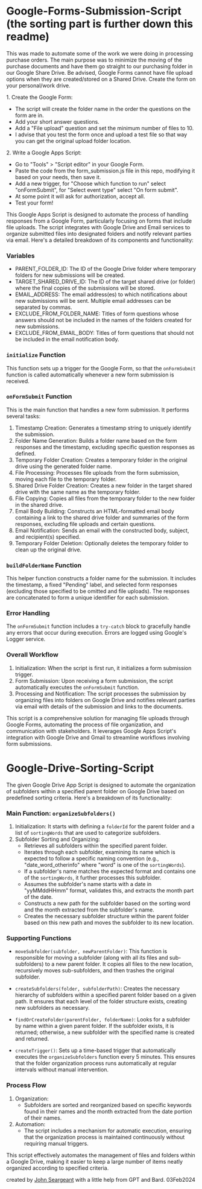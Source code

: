 # Google-Forms-Submission-Script (the sorting part is further down this readme)

This was made to automate some of the work we were doing in processing purchase orders. The main purpose was to minimize the moving of the purchase documents and have them go straight to our purchasing folder in our Google Share Drive.
Be advised, Google Forms cannot have file upload options when they are created/stored on a Shared Drive. Create the form on your personal/work drive.

1\. Create the Google Form:

-   The script will create the folder name in the order the questions on the form are in.
-   Add your short answer questions.
-   Add a "File upload" question and set the minimum number of files to 10.
-   I advise that you test the form once and upload a test file so that way you can get the original upload folder location.

2\. Write a Google Apps Script:

-   Go to "Tools" > "Script editor" in your Google Form.
-   Paste the code from the form_submission.js file in this repo, modifying it based on your needs, then save it.
-   Add a new trigger, for "Choose which function to run" select "onFormSubmit", for "Select event type" select "On form submit".
-   At some point it will ask for authorization, accept all.
-   Test your form!




This Google Apps Script is designed to automate the process of handling responses from a Google Form, particularly focusing on forms that include file uploads. The script integrates with Google Drive and Email services to organize submitted files into designated folders and notify relevant parties via email. Here's a detailed breakdown of its components and functionality:

### Variables

-   PARENT_FOLDER_ID: The ID of the Google Drive folder where temporary folders for new submissions will be created.
-   TARGET_SHARED_DRIVE_ID: The ID of the target shared drive (or folder) where the final copies of the submissions will be stored.
-   EMAIL_ADDRESS: The email address(es) to which notifications about new submissions will be sent. Multiple email addresses can be separated by commas.
-   EXCLUDE_FROM_FOLDER_NAME: Titles of form questions whose answers should not be included in the names of the folders created for new submissions.
-   EXCLUDE_FROM_EMAIL_BODY: Titles of form questions that should not be included in the email notification body.

### `initialize` Function

This function sets up a trigger for the Google Form, so that the `onFormSubmit` function is called automatically whenever a new form submission is received.

### `onFormSubmit` Function

This is the main function that handles a new form submission. It performs several tasks:

1.  Timestamp Creation: Generates a timestamp string to uniquely identify the submission.
2.  Folder Name Generation: Builds a folder name based on the form responses and the timestamp, excluding specific question responses as defined.
3.  Temporary Folder Creation: Creates a temporary folder in the original drive using the generated folder name.
4.  File Processing: Processes file uploads from the form submission, moving each file to the temporary folder.
5.  Shared Drive Folder Creation: Creates a new folder in the target shared drive with the same name as the temporary folder.
6.  File Copying: Copies all files from the temporary folder to the new folder in the shared drive.
7.  Email Body Building: Constructs an HTML-formatted email body containing a link to the shared drive folder and summaries of the form responses, excluding file uploads and certain questions.
8.  Email Notification: Sends an email with the constructed body, subject, and recipient(s) specified.
9.  Temporary Folder Deletion: Optionally deletes the temporary folder to clean up the original drive.

### `buildFolderName` Function

This helper function constructs a folder name for the submission. It includes the timestamp, a fixed "Pending" label, and selected form responses (excluding those specified to be omitted and file uploads). The responses are concatenated to form a unique identifier for each submission.

### Error Handling

The `onFormSubmit` function includes a `try-catch` block to gracefully handle any errors that occur during execution. Errors are logged using Google's Logger service.

### Overall Workflow

1.  Initialization: When the script is first run, it initializes a form submission trigger.
2.  Form Submission: Upon receiving a form submission, the script automatically executes the `onFormSubmit` function.
3.  Processing and Notification: The script processes the submission by organizing files into folders on Google Drive and notifies relevant parties via email with details of the submission and links to the documents.

This script is a comprehensive solution for managing file uploads through Google Forms, automating the process of file organization, and communication with stakeholders. It leverages Google Apps Script's integration with Google Drive and Gmail to streamline workflows involving form submissions.

# Google-Drive-Sorting-Script

The given Google Drive App Script is designed to automate the organization of subfolders within a specified parent folder on Google Drive based on predefined sorting criteria. Here's a breakdown of its functionality:

### Main Function: `organizeSubfolders()`

1.  Initialization: It starts with defining a `folderId` for the parent folder and a list of `sortingWords` that are used to categorize subfolders.
2.  Subfolder Sorting and Organizing:
    -   Retrieves all subfolders within the specified parent folder.
    -   Iterates through each subfolder, examining its name which is expected to follow a specific naming convention (e.g., "date_word_otherinfo" where "word" is one of the `sortingWords`).
    -   If a subfolder's name matches the expected format and contains one of the `sortingWords`, it further processes this subfolder.
    -   Assumes the subfolder's name starts with a date in "yyMMddHHmm" format, validates this, and extracts the month part of the date.
    -   Constructs a new path for the subfolder based on the sorting word and the month extracted from the subfolder's name.
    -   Creates the necessary subfolder structure within the parent folder based on this new path and moves the subfolder to its new location.

### Supporting Functions

-   `moveSubfolder(subfolder, newParentFolder)`: This function is responsible for moving a subfolder (along with all its files and sub-subfolders) to a new parent folder. It copies all files to the new location, recursively moves sub-subfolders, and then trashes the original subfolder.

-   `createSubfolders(folder, subfolderPath)`: Creates the necessary hierarchy of subfolders within a specified parent folder based on a given path. It ensures that each level of the folder structure exists, creating new subfolders as necessary.

-   `findOrCreateFolder(parentFolder, folderName)`: Looks for a subfolder by name within a given parent folder. If the subfolder exists, it is returned; otherwise, a new subfolder with the specified name is created and returned.

-   `createTrigger()`: Sets up a time-based trigger that automatically executes the `organizeSubfolders` function every 5 minutes. This ensures that the folder organization process runs automatically at regular intervals without manual intervention.

### Process Flow

1.  Organization:
    -   Subfolders are sorted and reorganized based on specific keywords found in their names and the month extracted from the date portion of their names.
2.  Automation:
    -   The script includes a mechanism for automatic execution, ensuring that the organization process is maintained continuously without requiring manual triggers.

This script effectively automates the management of files and folders within a Google Drive, making it easier to keep a large number of items neatly organized according to specified criteria.

created by [John Seargeant](https://github.com/John-Sarge) with a little help from GPT and Bard.  03Feb2024
